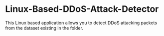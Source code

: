 # Linux-Based-DDoS-Attack-Detector
This Linux based application allows you to detect DDoS attacking packets from the dataset existing in the folder.
